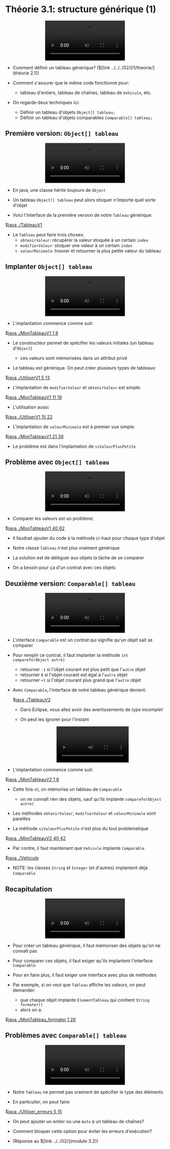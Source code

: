 # Théorie 3.1: structure générique (1)

<center>
<video width="50%" src="01.mp4" type="video/mp4" controls>
</center>

* Comment définir un tableau générique? ($[link ../../../02/01/theorie/](théorie 2.1))

* Comment s'assurer que le même code fonctionne pour:
    * tableau d'entiers, tableau de chaînes, tableau de `Vehicule`, etc.

* On regarde deux techniques ici:
    * Définir un tableau d'objets `Object[] tableau;`
    * Définir un tableau d'objets comparables `Comparable[] tableau;`

## Première version: `Object[] tableau`

<center>
<video width="50%" src="02.mp4" type="video/mp4" controls>
</center>

* En java, une classe hérite toujours de `Object`

* Un tableau `Object[] tableau` peut alors stoquer n'importe quel sorte d'objet

* Voici l'interface de la première version de notre `Tableau` générique:

$[java ./TableauV1]()

* Le `Tableau` peut faire trois choses:
    * `obtenirValeur`: récupérer la valeur stoquée à un certain `index`
    * `modifierValeur`: stoquer une valeur à un certain `index`
    * `valeurMinimale`: trouver et retourner la plus petite valeur du tableau


## Implanter `Object[] tableau`

<center>
<video width="50%" src="03.mp4" type="video/mp4" controls>
</center>

* L'implantation commence comme suit:

$[java ./MonTableauV1 1 8]()

* Le constructeur permet de spécifier les valeurs initiales (un tableau d'`Object`)
    * ces valeurs sont mémorisées dans un attribut privé

* Le tableau est générique. On peut créer plusieurs types de tableaux:

$[java ./UtiliserV1 5 13]()

* L'implantation de `modifierValeur` et `obtenirValeur` est simple:

$[java ./MonTableauV1 11 19]()

* L'utilisation aussi:

$[java ./UtiliserV1 15 22]()

* L'implantation de `valeurMinimale` est à premier vue simple:

$[java ./MonTableauV1 21 38]()

* Le problème est dans l'implantation de `siValeurPlusPetite`

## Problème avec `Object[] tableau`

<center>
<video width="50%" src="04.mp4" type="video/mp4" controls>
</center>

* Comparer les valeurs est un problème:

$[java ./MonTableauV1 40 62]()

* Il faudrait ajouter du code à la méthode ci-haut pour chaque type d'objet

* Notre classe `Tableau` n'est plus vraiment générique

* La solution est de déléguer aux objets la tâche de se comparer

* On a besoin pour ça d'un contrat avec ces objets


## Deuxième version: `Comparable[] tableau`

<center>
<video width="50%" src="05.mp4" type="video/mp4" controls>
</center>

* L'interface `Comparable` est un contrat qui signifie qu'un objet sait se comparer

* Pour remplir ce contrat, il faut implanter la méthode `int compareTo(Object autre)`
    * retourner `-1` si l'objet courant est plus petit que l'`autre` objet
    * retourner `0` si l'objet courant est égal à l'`autre` objet
    * retourner `+1` si l'objet courant plus grand que l'`autre` objet

* Avec `Comparable`, l'interface de notre tableau générique devient:

    $[java ./TableauV2]()

    * Dans Eclipse, vous allez avoir des avertissements de *type incomplet*
    * On peut les ignorer pour l'instant

        <center>
        <video width="50%" src="avertissements.mp4" type="video/mp4" controls>
        </center>

* L'implantation commence comme suit:

$[java ./MonTableauV2 1 8]()

* Cette fois-ci, on mémorise un tableau de `Comparable`
    * on ne connaît rien des objets, sauf qu'ils implante `compareTo(Object autre)`

* Les méthodes `obtenirValeur`, `modifierValeur` et `valeurMinimale` sont pareilles

* La méthode `siValeurPlusPetite` n'est plus du tout problématique

$[java ./MonTableauV2 40 42]()

* Par contre, il faut maintenant que `Vehicule` implante `Comparable`

$[java ./Vehicule]()

* NOTE: les classes `String` et `Integer` (et d'autres) implantent déjà `Comparable`



## Recapitulation

<center>
<video width="50%" src="06.mp4" type="video/mp4" controls>
</center>

* Pour créer un tableau générique, il faut mémoriser des objets qu'on ne connaît pas

* Pour comparer ces objets, il faut exiger qu'ils implantent l'interface `Comparable`

* Pour en faire plus, il faut exiger une interface avec plus de méthodes

* Par exemple, si on veut que `Tableau` affiche les valeurs, on peut demander:
    * que chaque objet implante `ElementTableau` qui contient `String formater()`
    * alors on a:

$[java ./MonTableau_formater 1 26]()




## Problèmes avec `Comparable[] tableau`

<center>
<video width="50%" src="07.mp4" type="video/mp4" controls>
</center>

* Notre `Tableau` ne permet pas vraiment de spécifier le type des éléments

* En particulier, on peut faire:

$[java ./Utiliser_erreurs 5 15]()

* On peut ajouter un entier ou une `Auto` à un tableau de chaînes?

* Comment bloquer cette option pour éviter les erreurs d'exécution?

* (Réponse au $[link ../../02/](module 3.2))
